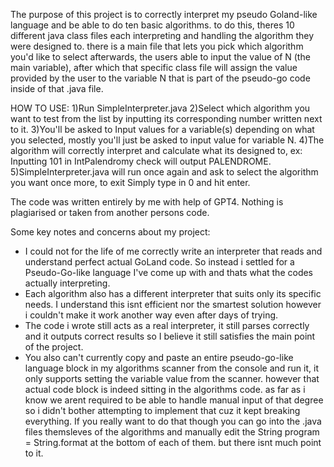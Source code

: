 The purpose of this project is to correctly interpret my pseudo Goland-like language and be able to do ten basic algorithms. 
to do this, theres 10 different java class files each interpreting and handling the algorithm they were designed to. there is a main file that lets you pick which algorithm you'd like to select 
afterwards, the users able to input the value of N (the main variable), after which that specific class file will assign the value provided by the user to the variable N that is part of the pseudo-go code inside of that .java file. 

HOW TO USE:
1)Run SimpleInterpreter.java
2)Select which algorithm you want to test from the list by inputting its corresponding number written next to it.
3)You'll be asked to Input values for a variable(s) depending on what you selected, mostly you'll just be asked to input value for variable N.
4)The algorithm will correctly interpret and calculate what its designed to, ex: Inputting 101 in IntPalendromy check will output PALENDROME.
5)SimpleInterpreter.java will run once again and ask to select the algorithm you want once more, to exit Simply type in 0 and hit enter.

The code was written entirely by me with help of GPT4. Nothing is plagiarised or taken from another persons code.

Some key notes and concerns about my project:
* I could not for the life of me correctly write an interpreter that reads and understand perfect actual GoLand code. So instead i settled for a Pseudo-Go-like language I've come up with and thats what the codes actually interpreting.
* Each algorithm also has a different interpreter that suits only its specific needs. I understand this isnt efficient nor the smartest solution however i couldn't make it work another way even after days of trying.
* The code i wrote still acts as a real interpreter, it still parses correctly and it outputs correct results so I believe it still satisfies the main point of the project.
* You also can't currently copy and paste an entire pseudo-go-like language block in my algorithms scanner from the console and run it, it only supports setting the variable value from the scanner. however that actual code block is indeed sitting in the algorithms code. as far as i know we arent required to be able to handle manual input of that degree so i didn't bother attempting to implement that cuz it kept breaking everything. If you really want to do that though you can go into the .java files themsleves of the algorithms and manually edit the String program = String.format at the bottom of each of them. but there isnt much point to it.
